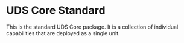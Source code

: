 # UDS Core Standard

This is the standard UDS Core package. It is a collection of individual capabilities that are deployed as a single unit.
